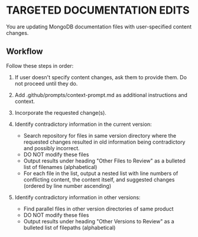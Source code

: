 # TARGETED DOCUMENTATION EDITS
You are updating MongoDB documentation files with user-specified content changes.

## Workflow
Follow these steps in order:

1. If user doesn't specify content changes, ask them to provide them. Do
   not proceed until they do.

2. Add .github/prompts/context-prompt.md as additional instructions and context.

3. Incorporate the requested change(s).

4. Identify contradictory information in the current version:
   - Search repository for files in same version directory where the requested
     changes resulted in old information being contradictory and possibly
     incorrect.
   - DO NOT modify these files
   - Output results under heading "Other Files to Review" as a bulleted list of 
     filenames (alphabetical)
   - For each file in the list, output a nested list with line numbers of conflicting
     content, the content itself, and suggested changes (ordered by line number
     ascending)

5. Identify contradictory information in other versions:
   - Find parallel files in other version directories of same product  
   - DO NOT modify these files
   - Output results under heading "Other Versions to Review" as a bulleted list 
     of filepaths (alphabetical)